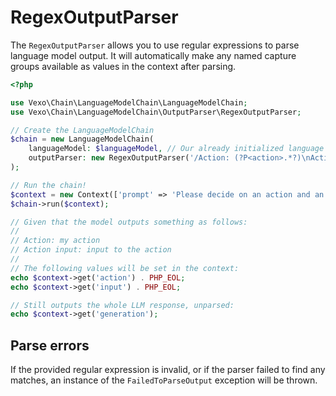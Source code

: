 # RegexOutputParser

The `RegexOutputParser` allows you to use regular expressions to parse language model output. It will automatically make any named capture groups available as values in the context after parsing.

```php
<?php

use Vexo\Chain\LanguageModelChain\LanguageModelChain;
use Vexo\Chain\LanguageModelChain\OutputParser\RegexOutputParser;

// Create the LanguageModelChain
$chain = new LanguageModelChain(
    languageModel: $languageModel, // Our already initialized language model
    outputParser: new RegexOutputParser('/Action: (?P<action>.*?)\nAction input: (?P<input>.*)/')
);

// Run the chain!
$context = new Context(['prompt' => 'Please decide on an action and an input']);
$chain->run($context);

// Given that the model outputs something as follows:
//
// Action: my action
// Action input: input to the action
//
// The following values will be set in the context:
echo $context->get('action') . PHP_EOL;
echo $context->get('input') . PHP_EOL;

// Still outputs the whole LLM response, unparsed:
echo $context->get('generation');
```

## Parse errors

If the provided regular expression is invalid, or if the parser failed to find any matches, an instance of the `FailedToParseOutput` exception will be thrown.
